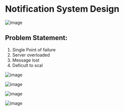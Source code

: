 # Notification System Design 

![image](https://user-images.githubusercontent.com/115500959/201484751-cc1c7e2a-c4b1-4fd0-8d46-487c94754de7.png)

## Problem Statement:

1. Single Point of failure
2. Server overloaded
3. Message lost
4. Deficult to scal

![image](https://user-images.githubusercontent.com/115500959/201484524-e3fc0e1f-818a-4904-8544-56418cdbf9cf.png)

![image](https://user-images.githubusercontent.com/115500959/201484601-1a963c80-96d9-472a-b51a-81ab688bd1af.png)

![image](https://user-images.githubusercontent.com/115500959/201484640-1d2d0afb-4a0b-4bf5-8c37-7636d8336591.png)


![image](https://user-images.githubusercontent.com/115500959/201504916-01f4b99f-3568-48de-b262-2c1decfdd952.png)


